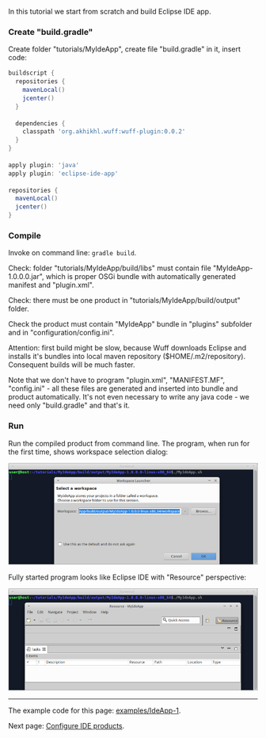 In this tutorial we start from scratch and build Eclipse IDE app.

### Create "build.gradle"

Create folder "tutorials/MyIdeApp", create file "build.gradle" in it, insert code:

```groovy
buildscript {
  repositories {
    mavenLocal()
    jcenter()
  }

  dependencies {
    classpath 'org.akhikhl.wuff:wuff-plugin:0.0.2'
  }
}

apply plugin: 'java'
apply plugin: 'eclipse-ide-app'

repositories {
  mavenLocal()
  jcenter()
}
```

### Compile

Invoke on command line: `gradle build`.

Check: folder "tutorials/MyIdeApp/build/libs" must contain file "MyIdeApp-1.0.0.0.jar", which is proper OSGi bundle with automatically generated manifest and "plugin.xml".

Check: there must be one product in "tutorials/MyIdeApp/build/output" folder. 

Check the product must contain "MyIdeApp" bundle in "plugins" subfolder and in "configuration/config.ini". 

Attention: first build might be slow, because Wuff downloads Eclipse and installs it's bundles into local maven repository ($HOME/.m2/repository). Consequent builds will be much faster.

Note that we don't have to program "plugin.xml", "MANIFEST.MF", "config.ini" - all these files are generated and inserted into bundle and product automatically. It's not even necessary to write any java code - we need only "build.gradle" and that's it.

### Run

Run the compiled product from command line. The program, when run for the first time, shows workspace selection dialog:

![IdeApp-1-run-1](images/IdeApp-1-run-1.png "IdeApp-1-run-1")

Fully started program looks like Eclipse IDE with "Resource" perspective:

![IdeApp-1-run-2](images/IdeApp-1-run-2.png "IdeApp-1-run-2")

---

The example code for this page: [examples/IdeApp-1](../tree/master/examples/IdeApp-1).

Next page: [Configure IDE products](Configure-IDE-products).